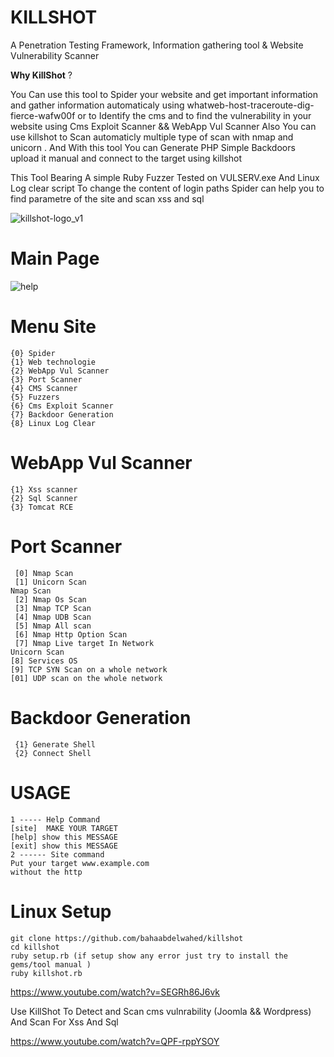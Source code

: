  # KILLSHOT  
A Penetration Testing Framework, Information gathering tool & Website Vulnerability Scanner

**Why KillShot** ?

You Can use this tool to Spider your website and get important information and gather information automaticaly using 
whatweb-host-traceroute-dig-fierce-wafw00f or to Identify the cms and to find the vulnerability in your website using 
Cms Exploit Scanner && WebApp Vul Scanner Also You can use killshot to Scan automaticly multiple type of scan with nmap and unicorn . And With this tool You can Generate PHP Simple Backdoors upload it manual and connect to the target using killshot

This Tool Bearing A simple Ruby Fuzzer Tested on VULSERV.exe And Linux Log clear script To change the content of login paths
 Spider can help you to find parametre of the site and scan xss and sql 
 
 ![killshot-logo_v1](https://user-images.githubusercontent.com/19738278/47605704-7eaab180-d9f9-11e8-97cc-74fad3dc152c.png)
 
   
   
   
   # Main Page 

![help](https://user-images.githubusercontent.com/19738278/48301246-f6dda080-e4ea-11e8-9def-5785fce2653a.JPG)

      
# Menu Site
    {0} Spider 
    {1} Web technologie 
    {2} WebApp Vul Scanner
    {3} Port Scanner
    {4} CMS Scanner
    {5} Fuzzers 
    {6} Cms Exploit Scanner
    {7} Backdoor Generation
    {8} Linux Log Clear
     
# WebApp Vul Scanner
    {1} Xss scanner
    {2} Sql Scanner
    {3} Tomcat RCE

# Port Scanner
     [0] Nmap Scan
     [1] Unicorn Scan
    Nmap Scan 
     [2] Nmap Os Scan 
     [3] Nmap TCP Scan
     [4] Nmap UDB Scan 
     [5] Nmap All scan
     [6] Nmap Http Option Scan 
     [7] Nmap Live target In Network
    Unicorn Scan
    [8] Services OS 
    [9] TCP SYN Scan on a whole network 
    [01] UDP scan on the whole network
      
# Backdoor Generation 
     {1} Generate Shell
     {2} Connect Shell
     
# USAGE 
    1 ----- Help Command 
    [site]  MAKE YOUR TARGET
    [help] show this MESSAGE
    [exit] show this MESSAGE
    2 ------ Site command 
    Put your target www.example.com
    without the http
    
    
    
# Linux Setup 

    git clone https://github.com/bahaabdelwahed/killshot
    cd killshot
    ruby setup.rb (if setup show any error just try to install the gems/tool manual )
    ruby killshot.rb
   
https://www.youtube.com/watch?v=SEGRh86J6vk

Use KillShot To Detect and Scan cms vulnrability  (Joomla && Wordpress) And Scan For Xss And Sql

https://www.youtube.com/watch?v=QPF-rppYSOY
